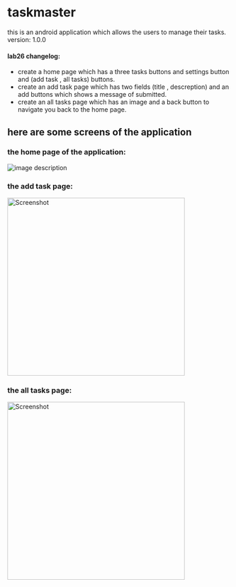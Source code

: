 # taskmaster

this is an android application which allows the users to manage their tasks.
version: 1.0.0

#### lab26 changelog:
+ create a home page which has a three tasks buttons and settings button and (add task , all tasks) buttons.
+ create an add task page which has two fields (title , descreption) and an add buttons which shows a message of submitted.
+ create an all tasks page which has an image and a back button to navigate you back to the home page.

## here are some screens of the application

### the home page of the application:
![image description](screenshot/screenshot_Screenshot_20211114_170343_com.jpg)



### the add task page:
<img src="Screenshot_20211114_170347_com.example.taskmaster.jpg" height="400" alt="Screenshot"/>



### the all tasks page:
<img src="Screenshot_20211114_170356_com.example.taskmaster.jpg" height="400" alt="Screenshot"/>
